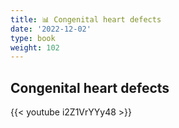 ```yaml
---
title: 📊 Congenital heart defects
date: '2022-12-02'
type: book
weight: 102
---
```



## Congenital heart defects



{{< youtube i2Z1VrYYy48  >}}